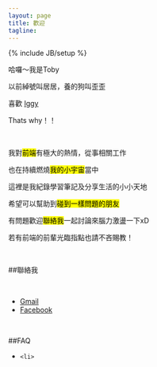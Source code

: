 ```yaml
---
layout: page
title: 歡迎
tagline: 
---
```

{% include JB/setup %}

哈囉～我是Toby

以前綽號叫居居，養的狗叫歪歪

喜歡
[Iggy](https://www.youtube.com/watch?v=u3u22OYqFGo#t=1m41s)

Thats why！！

<br/>

我對<mark>前端</mark>有極大的熱情，從事相關工作

也在持續燃燒<mark>我的小宇宙</mark>當中

這裡是我紀錄學習筆記及分享生活的小小天地

希望可以幫助到<mark>碰到一樣問題的朋友</mark>

有問題歡迎<mark>聯絡我</mark>一起討論來腦力激盪一下xD

若有前端的前輩光臨指點也請不吝賜教！

<br/>

##聯絡我

<br/>

<ul class="index_ul">
	<li><a href="mailto:toby4120@gmail.com">Gmail</a></li>
	<li><a href="https://www.facebook.com/gigi.chung.104">Facebook</a></li>
</ul>

<br/>

##FAQ

<ul>
	<li>
		
	<li>
</ul>